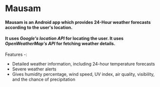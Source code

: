 # Mausam

#### Mausam is an Android app which provides 24-Hour weather forecasts according to the user's location.
#### It uses _Google's location API_ for locating the user. It uses _OpenWeatherMap's API_ for fetching weather details.

Features -:
* Detailed weather information, including 24-hour temperature forecasts
* Severe weather alerts
* Gives humidity percentage, wind speed, UV index, air quality, visibility, and the chance of precipitation
